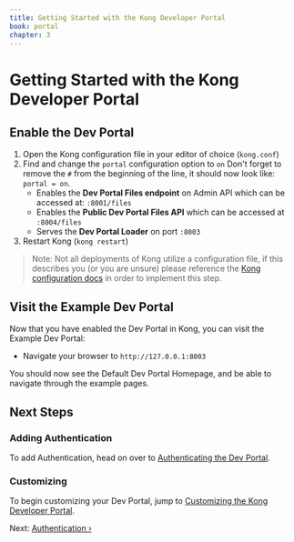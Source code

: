 ```yaml
---
title: Getting Started with the Kong Developer Portal
book: portal
chapter: 3
---
```


# Getting Started with the Kong Developer Portal

## Enable the Dev Portal

1. Open the Kong configuration file in your editor of choice (`kong.conf`)
2. Find and change the `portal` configuration option to `on` Don't forget to remove the `#` from the beginning of the line, it should now look like: `portal = on`.
    - Enables the **Dev Portal Files endpoint** on Admin API which can be accessed at: `:8001/files`
    - Enables the **Public Dev Portal Files API** which can be accessed at `:8004/files`
    - Serves the **Dev Portal Loader** on port `:8003`
3. Restart Kong (`kong restart`)

> Note: Not all deployments of Kong utilize a configuration file, if this describes you (or you are unsure) please reference the [Kong configuration docs](https://getkong.org/0.13.x/configuration/) in order to implement this step.

## Visit the Example Dev Portal

Now that you have enabled the Dev Portal in Kong, you can visit the Example Dev Portal:

* Navigate your browser to `http://127.0.0.1:8003`

You should now see the Default Dev Portal Homepage, and be able to navigate through the example pages.

## Next Steps

### Adding Authentication
To add Authentication, head on over to [Authenticating the Dev Portal](/enterprise/{{page.kong_version}}/developer-portal/configuration/authentication).

### Customizing
To begin customizing your Dev Portal, jump to [Customizing the Kong Developer Portal](/enterprise/{{page.kong_version}}/developer-portal/customization).

Next: [Authentication &rsaquo;]({{page.book.next}})
